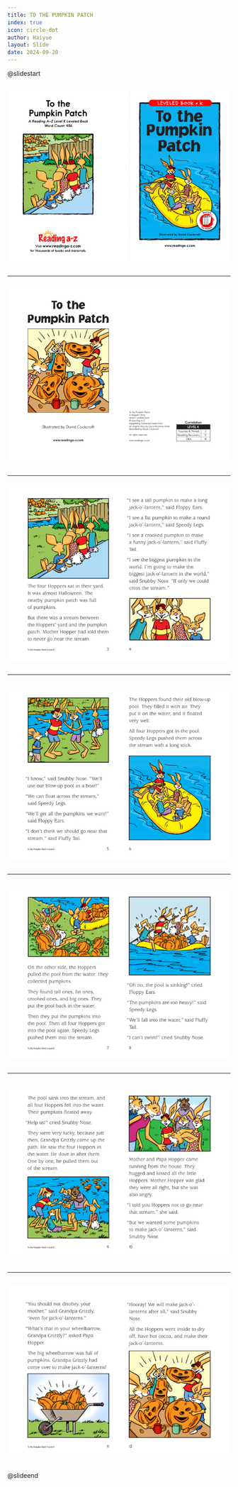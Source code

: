 ```yaml
---
title: TO THE PUMPKIN PATCH
index: true
icon: circle-dot
author: Haiyue
layout: Slide
date: 2024-09-20
---
```

 
@slidestart

<div style="display:flex">
<div style="flex:1">

![](/data/english/reading/Level-K/TO%20THE%20PUMPKIN%20PATCH/001.png)
</div>
<div style="flex:1">

![](/data/english/reading/Level-K/TO%20THE%20PUMPKIN%20PATCH/002.png)
</div>
</div>

---

<div style="display:flex">
<div style="flex:1">

![](/data/english/reading/Level-K/TO%20THE%20PUMPKIN%20PATCH/003.png)
</div>
<div style="flex:1">

![](/data/english/reading/Level-K/TO%20THE%20PUMPKIN%20PATCH/004.png)
</div>
</div>

---

<div style="display:flex">
<div style="flex:1">

![](/data/english/reading/Level-K/TO%20THE%20PUMPKIN%20PATCH/005.png)
</div>
<div style="flex:1">

![](/data/english/reading/Level-K/TO%20THE%20PUMPKIN%20PATCH/006.png)
</div>
</div>

---

<div style="display:flex">
<div style="flex:1">

![](/data/english/reading/Level-K/TO%20THE%20PUMPKIN%20PATCH/007.png)
</div>
<div style="flex:1">

![](/data/english/reading/Level-K/TO%20THE%20PUMPKIN%20PATCH/008.png)
</div>
</div>

---

<div style="display:flex">
<div style="flex:1">

![](/data/english/reading/Level-K/TO%20THE%20PUMPKIN%20PATCH/009.png)
</div>
<div style="flex:1">

![](/data/english/reading/Level-K/TO%20THE%20PUMPKIN%20PATCH/010.png)
</div>
</div>

---

<div style="display:flex">
<div style="flex:1">

![](/data/english/reading/Level-K/TO%20THE%20PUMPKIN%20PATCH/011.png)
</div>
<div style="flex:1">

![](/data/english/reading/Level-K/TO%20THE%20PUMPKIN%20PATCH/012.png)
</div>
</div>

---

<div style="display:flex">
<div style="flex:1">

![](/data/english/reading/Level-K/TO%20THE%20PUMPKIN%20PATCH/013.png)
</div>
<div style="flex:1">

![](/data/english/reading/Level-K/TO%20THE%20PUMPKIN%20PATCH/014.png)
</div>
</div>

@slideend